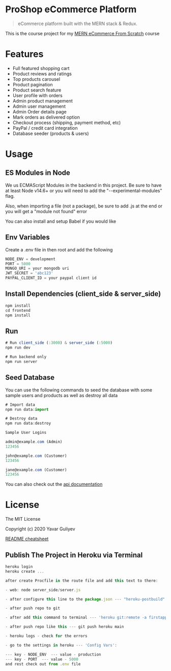 # ProShop eCommerce Platform

> eCommerce platform built with the MERN stack & Redux.

This is the course project for my [MERN eCommerce From Scratch](https://github.com/yavarguliyev/Pro_Shop_Mern) course

# Features

- Full featured shopping cart
- Product reviews and ratings
- Top products carousel
- Product pagination
- Product search feature
- User profile with orders
- Admin product management
- Admin user management
- Admin Order details page
- Mark orders as delivered option
- Checkout process (shipping, payment method, etc)
- PayPal / credit card integration
- Database seeder (products & users)

# Usage

## ES Modules in Node

We us ECMAScript Modules in the backend in this project. Be sure to have at least Node v14.6+ or you will need to add the "--experimental-modules" flag.

Also, when importing a file (not a package), be sure to add .js at the end or you will get a "module not found" error

You can also install and setup Babel if you would like

## Env Variables

Create a .env file in then root and add the following

```javascript
NODE_ENV = development
PORT = 5000
MONGO_URI = your mongodb uri
JWT_SECRET = 'abc123'
PAYPAL_CLIENT_ID = your paypal client id
```

## Install Dependencies (client_side & server_side)

```javascript
npm install
cd frontend
npm install
```

## Run

```javascript
# Run client_side (:3000) & server_side (:5000)
npm run dev

# Run backend only
npm run server
```

## Seed Database

You can use the following commands to seed the database with some sample users and products as well as destroy all data

```javascript
# Import data
npm run data:import

# Destroy data
npm run data:destroy
```

```javascript
Sample User Logins

admin@example.com (Admin)
123456

john@example.com (Customer)
123456

jane@example.com (Customer)
123456
```

You can also check out the [api documentation](https://documenter.getpostman.com/view/11043766/TW6xo823)

# License

The MIT License

Copyright (c) 2020 Yavar Guliyev

[README cheatsheet](https://github.com/adam-p/markdown-here/wiki/Markdown-Cheatsheet)

## Publish The Project in Heroku via Terminal

```javascript
heroku login
heroku create ...

after create Procfile in the route file and add this text to there:

- web: node server_side/server.js

- after configure this line to the package.json --- "heroku-postbuild": "NPM_CONFIG_PRODUCTION=false npm install --prefix client_side && npm run build --prefix client_side"

- after push repo to git

- after add this command to terminal --- 'heroku git:remote -a firstapppro'

- after push repo like this --- git push heroku main

- heroku logs - check for the errors

- go to the settings in heroku --- 'Config Vars':

--- key - NODE_ENV  --- value - production
--- key - PORT  --- value - 5000
and rest check out from .env file
```
